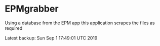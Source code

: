 # EPMgrabber
Using a database from the EPM app this application scrapes the files as required


Latest backup: Sun Sep 1 17:49:01 UTC 2019
